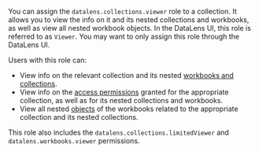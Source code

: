 You can assign the `datalens.collections.viewer` role to a collection. It allows you to view the info on it and its nested collections and workbooks, as well as view all nested workbook objects. In the DataLens UI, this role is referred to as `Viewer`. You may want to only assign this role through the DataLens UI.

Users with this role can:
* View info on the relevant collection and its nested [workbooks and collections](../../../datalens/workbooks-collections/index.md).
* View info on the [access permissions](../../../iam/concepts/access-control/index.md) granted for the appropriate collection, as well as for its nested collections and workbooks.
* View all nested [objects](../../../datalens/concepts/index.md#component-interrelation) of the workbooks related to the appropriate collection and its nested collections.

This role also includes the `datalens.collections.limitedViewer` and `datalens.workbooks.viewer` permissions.
